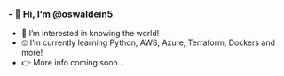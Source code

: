 ### - 👋 Hi, I’m @oswaldein5
- 👀 I’m interested in knowing the world!
- 🤓 I’m currently learning Python, AWS, Azure, Terraform, Dockers and more!
- 👉 More info coming soon...
<!---
- 💞️ I’m looking to collaborate on ...
- 📫 How to reach me ...
- 😄 Pronouns: ...
- ⚡ Fun fact: ...


oswaldein5/oswaldein5 is a ✨ special ✨ repository because its `README.md` (this file) appears on your GitHub profile.
You can click the Preview link to take a look at your changes.
--->
